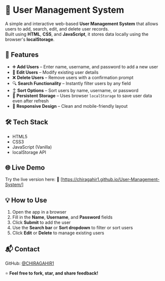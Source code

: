 # 👥 User Management System

A simple and interactive web-based **User Management System** that allows users to add, search, edit, and delete user records.  
Built using **HTML**, **CSS**, and **JavaScript**, it stores data locally using the browser's **localStorage**.

## 🚀 Features
- ➕ **Add Users** – Enter name, username, and password to add a new user
- 📝 **Edit Users** – Modify existing user details
- ❌ **Delete Users** – Remove users with a confirmation prompt
- 🔍 **Search Functionality** – Instantly filter users by any field
- ↕️ **Sort Options** – Sort users by name, username, or password
- 💾 **Persistent Storage** – Uses browser `localStorage` to save user data even after refresh
- 📱 **Responsive Design** – Clean and mobile-friendly layout

## 🛠️ Tech Stack
- HTML5  
- CSS3  
- JavaScript (Vanilla)  
- localStorage API

## 🌐 Live Demo
Try the live version here:
🔗 [https://chiragahir1.github.io/User-Management-System/]

## 💡 How to Use
1. Open the app in a browser  
2. Fill in the **Name**, **Username**, and **Password** fields  
3. Click **Submit** to add the user  
4. Use the **Search bar** or **Sort dropdown** to filter or sort users  
5. Click **Edit** or **Delete** to manage existing users

## 📬 Contact
GitHub: [@CHIRAGAHIR1](https://github.com/CHIRAGAHIR1)

⭐ **Feel free to fork, star, and share feedback!**
